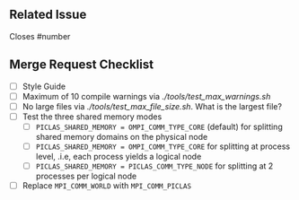 ## Related Issue

Closes #number

## Merge Request Checklist

* [ ] Style Guide
* [ ] Maximum of 10 compile warnings via *./tools/test_max_warnings.sh*
* [ ] No large files via *./tools/test_max_file_size.sh*. What is the largest file?
* [ ] Test the three shared memory modes
  * [ ] `PICLAS_SHARED_MEMORY = OMPI_COMM_TYPE_CORE` (default) for splitting shared memory domains on the physical node
  * [ ] `PICLAS_SHARED_MEMORY = OMPI_COMM_TYPE_CORE` for splitting at process level, .i.e, each process yields a logical node
  * [ ] `PICLAS_SHARED_MEMORY = PICLAS_COMM_TYPE_NODE` for splitting at 2 processes per logical node
* [ ] Replace `MPI_COMM_WORLD` with `MPI_COMM_PICLAS`
